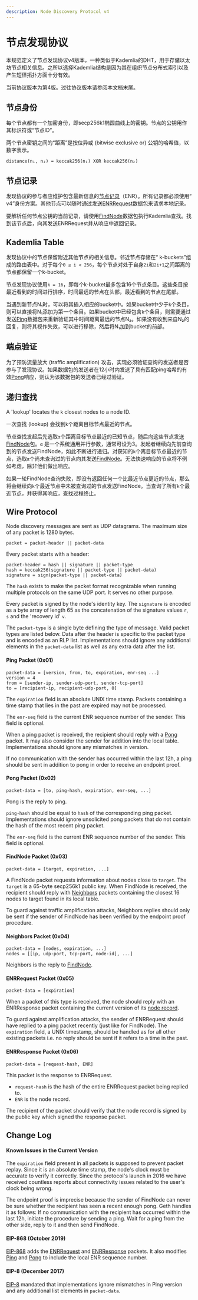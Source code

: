 ```yaml
---
description: Node Discovery Protocol v4
---
```


# 节点发现协议

本规范定义了节点发现协议v4版本，一种类似于Kademlia的DHT，用于存储以太坊节点相关信息。之所以选择Kademlia结构是因为其在组织节点分布式索引以及产生短径拓扑方面十分有效。 

当前协议版本为第4版。过往协议版本请参阅本文档末尾。

## 节点身份

每个节点都有一个加密身份，即secp256k1椭圆曲线上的密钥。节点的公钥用作其标识符或“节点ID”。

两个节点密钥之间的“距离”是按位异或 \(bitwise exclusive or\) 公钥的哈希值，以数字表示。

```text
distance(n₁, n₂) = keccak256(n₁) XOR keccak256(n₂)
```

## 节点记录

发现协议的参与者应维护包含最新信息的[节点记录](https://github.com/ethereum/devp2p/blob/master/enr.md)（ENR）。所有记录都必须使用“ v4”身份方案。其他节点可以随时通过发送[ENRRequest](https://github.com/ethereum/devp2p/blob/master/discv4.md#enrrequest-packet-0x05)数据包来请求本地记录。

要解析任何节点公钥的当前记录，请使用[FindNode](https://github.com/ethereum/devp2p/blob/master/discv4.md#findnode-packet-0x03)数据包执行Kademlia查找。找到该节点后，向其发送ENRRequest并从响应中返回记录。

## Kademlia Table

发现协议中的节点保留附近其他节点的相关信息。邻近节点存储在“ k-buckets”组成的路由表中。对于每个`0 ≤ i < 256`，每个节点对处于自身`2i`和`2i+1`之间距离的节点都保留一个k-bucket。

节点发现协议使用`k = 16`，即每个k-bucket最多包含16个节点条目。这些条目按最近看到的时间进行排序，时间最远的节点在头部，最近看到的节点在尾部。

当遇到新节点N₁时，可以将其插入相应的bucket中。如果bucket中少于`k`个条目，则可以直接将N₁添加为第一个条目。如果bucket中已经包含`k`个条目，则需要通过发送[Ping](https://github.com/ethereum/devp2p/blob/master/discv4.md#ping-packet-0x01)数据包来重新验证其中时间距离最远的节点N₂。如果没有收到来自N₂的回复，则将其视作失效，可以进行移除，然后将N₁加到bucket的前部。

## 端点验证

为了预防流量放大 \(traffic amplification\) 攻击，实现必须验证查询的发送者是否参与了发现协议。如果数据包的发送者在12小时内发送了具有匹配ping哈希的有效[Pong](https://github.com/ethereum/devp2p/blob/master/discv4.md#pong-packet-0x02)响应，则认为该数据包的发送者已经过验证。

## 递归查找

A 'lookup' locates the `k` closest nodes to a node ID.

一次查找 \(lookup\) 会找到`k`个距离目标节点最近的节点。

节点查找发起后先选取`α`个距离目标节点最近的已知节点，随后向这些节点发送[FindNode](https://github.com/ethereum/devp2p/blob/master/discv4.md#findnode-packet-0x03)包。`α` 是一个系统通用并行参数，通常可设为3。发起者继续向先前查询到的节点发送FindNode，如此不断进行递归。对获知的`k`个离目标节点最近的节点，选取`α`个尚未查询过的节点向其发送[FindNode](https://github.com/ethereum/devp2p/blob/master/discv4.md#findnode-packet-0x03)。无法快速响应的节点将不例如考虑，除非他们做出响应。

如果一轮FindNode查询失败，即没有返回任何一个比最近节点更近的节点，那么将会继续向`k`个最近节点中未被查询过的节点发送FindNode。当查询了所有`k`个最近节点，并获得其响应，查找过程终止。

## Wire Protocol

Node discovery messages are sent as UDP datagrams. The maximum size of any packet is 1280 bytes.

```text
packet = packet-header || packet-data
```

Every packet starts with a header:

```text
packet-header = hash || signature || packet-type
hash = keccak256(signature || packet-type || packet-data)
signature = sign(packet-type || packet-data)
```

The `hash` exists to make the packet format recognizable when running multiple protocols on the same UDP port. It serves no other purpose.

Every packet is signed by the node's identity key. The `signature` is encoded as a byte array of length 65 as the concatenation of the signature values `r`, `s` and the 'recovery id' `v`.

The `packet-type` is a single byte defining the type of message. Valid packet types are listed below. Data after the header is specific to the packet type and is encoded as an RLP list. Implementations should ignore any additional elements in the `packet-data` list as well as any extra data after the list.

#### Ping Packet \(0x01\)

```text
packet-data = [version, from, to, expiration, enr-seq ...]
version = 4
from = [sender-ip, sender-udp-port, sender-tcp-port]
to = [recipient-ip, recipient-udp-port, 0]
```

The `expiration` field is an absolute UNIX time stamp. Packets containing a time stamp that lies in the past are expired may not be processed.

The `enr-seq` field is the current ENR sequence number of the sender. This field is optional.

When a ping packet is received, the recipient should reply with a [Pong]() packet. It may also consider the sender for addition into the local table. Implementations should ignore any mismatches in version.

If no communication with the sender has occurred within the last 12h, a ping should be sent in addition to pong in order to receive an endpoint proof.

#### Pong Packet \(0x02\)

```text
packet-data = [to, ping-hash, expiration, enr-seq, ...]
```

Pong is the reply to ping.

`ping-hash` should be equal to `hash` of the corresponding ping packet. Implementations should ignore unsolicited pong packets that do not contain the hash of the most recent ping packet.

The `enr-seq` field is the current ENR sequence number of the sender. This field is optional.

#### FindNode Packet \(0x03\)

```text
packet-data = [target, expiration, ...]
```

A FindNode packet requests information about nodes close to `target`. The `target` is a 65-byte secp256k1 public key. When FindNode is received, the recipient should reply with [Neighbors]() packets containing the closest 16 nodes to target found in its local table.

To guard against traffic amplification attacks, Neighbors replies should only be sent if the sender of FindNode has been verified by the endpoint proof procedure.

#### Neighbors Packet \(0x04\)

```text
packet-data = [nodes, expiration, ...]
nodes = [[ip, udp-port, tcp-port, node-id], ...]
```

Neighbors is the reply to [FindNode]().

#### ENRRequest Packet \(0x05\)

```text
packet-data = [expiration]
```

When a packet of this type is received, the node should reply with an ENRResponse packet containing the current version of its [node record](https://github.com/ethereum/devp2p/blob/master/enr.md).

To guard against amplification attacks, the sender of ENRRequest should have replied to a ping packet recently \(just like for FindNode\). The `expiration` field, a UNIX timestamp, should be handled as for all other existing packets i.e. no reply should be sent if it refers to a time in the past.

#### ENRResponse Packet \(0x06\)

```text
packet-data = [request-hash, ENR]
```

This packet is the response to ENRRequest.

* `request-hash` is the hash of the entire ENRRequest packet being replied to.
* `ENR` is the node record.

The recipient of the packet should verify that the node record is signed by the public key which signed the response packet.

## Change Log

#### Known Issues in the Current Version

The `expiration` field present in all packets is supposed to prevent packet replay. Since it is an absolute time stamp, the node's clock must be accurate to verify it correctly. Since the protocol's launch in 2016 we have received countless reports about connectivity issues related to the user's clock being wrong.

The endpoint proof is imprecise because the sender of FindNode can never be sure whether the recipient has seen a recent enough pong. Geth handles it as follows: If no communication with the recipient has occurred within the last 12h, initiate the procedure by sending a ping. Wait for a ping from the other side, reply to it and then send FindNode.

#### EIP-868 \(October 2019\)

[EIP-868](https://eips.ethereum.org/EIPS/eip-868) adds the [ENRRequest]() and [ENRResponse]() packets. It also modifies [Ping]() and [Pong]() to include the local ENR sequence number.

#### EIP-8 \(December 2017\)

[EIP-8](https://eips.ethereum.org/EIPS/eip-8) mandated that implementations ignore mismatches in Ping version and any additional list elements in `packet-data`.

